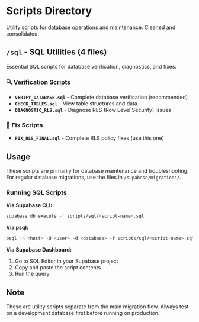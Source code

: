 # Scripts Directory

Utility scripts for database operations and maintenance. Cleaned and consolidated.

## `/sql` - SQL Utilities (4 files)

Essential SQL scripts for database verification, diagnostics, and fixes:

### 🔍 Verification Scripts
- **`VERIFY_DATABASE.sql`** - Complete database verification (recommended)
- **`CHECK_TABLES.sql`** - View table structures and data
- **`DIAGNOSTIC_RLS.sql`** - Diagnose RLS (Row Level Security) issues

### 🔧 Fix Scripts
- **`FIX_RLS_FINAL.sql`** - Complete RLS policy fixes (use this one)

## Usage

These scripts are primarily for database maintenance and troubleshooting. For regular database migrations, use the files in `/supabase/migrations/`.

### Running SQL Scripts

**Via Supabase CLI:**
```bash
supabase db execute -f scripts/sql/<script-name>.sql
```

**Via psql:**
```bash
psql -h <host> -U <user> -d <database> -f scripts/sql/<script-name>.sql
```

**Via Supabase Dashboard:**
1. Go to SQL Editor in your Supabase project
2. Copy and paste the script contents
3. Run the query

## Note

These are utility scripts separate from the main migration flow. Always test on a development database first before running on production.

